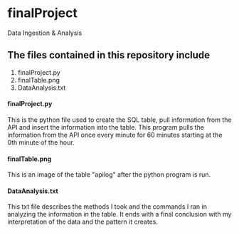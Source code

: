 # finalProject
Data Ingestion &amp; Analysis

## The files contained in this repository include
1. finalProject.py
2. finalTable.png
3. DataAnalysis.txt

#### finalProject.py
This is the python file used to create the SQL table, pull information from the API and insert the information into the table. This program pulls the information from the API once every minute for 60 minutes starting at the 0th minute of the hour.

#### finalTable.png
This is an image of the table "apilog" after the python program is run.

#### DataAnalysis.txt
This txt file describes the methods I took and the commands I ran in analyzing the information in the table. It ends with a final conclusion with my interpretation of the data and the pattern it creates. 
